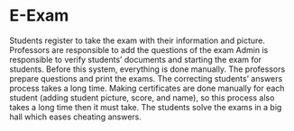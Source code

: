 # E-Exam
Students register to take the exam with their information and picture. Professors are responsible to add the questions of the exam
Admin is responsible to verify students’ documents and starting the exam for students. 
Before this system, everything is done manually. The professors prepare questions and print the exams. The correcting students’ answers process takes a long time. Making certificates are done manually for each student (adding student picture, score, and name), so this process also takes a long time then it must take. The students solve the exams in a big hall which eases cheating answers. 
